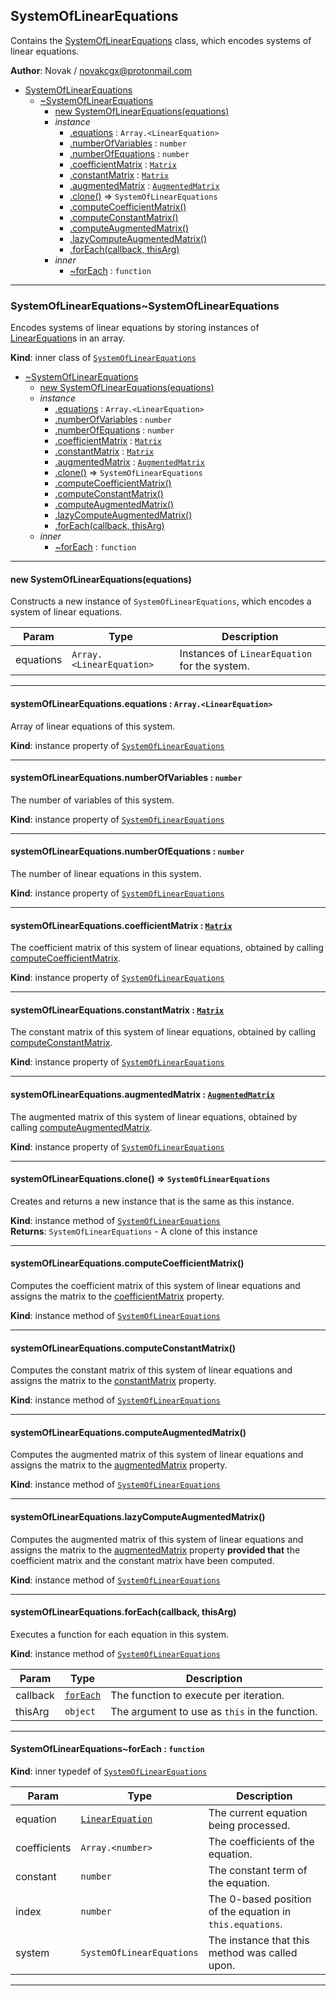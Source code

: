 <a name="module_SystemOfLinearEquations"></a>

## SystemOfLinearEquations
Contains the [SystemOfLinearEquations](#module_SystemOfLinearEquations..SystemOfLinearEquations)
class, which encodes systems of linear equations.

**Author**: Novak / <novakcgx@protonmail.com>  

* [SystemOfLinearEquations](#module_SystemOfLinearEquations)
    * [~SystemOfLinearEquations](#module_SystemOfLinearEquations..SystemOfLinearEquations)
        * [new SystemOfLinearEquations(equations)](#new_module_SystemOfLinearEquations..SystemOfLinearEquations_new)
        * _instance_
            * [.equations](#module_SystemOfLinearEquations..SystemOfLinearEquations+equations) : <code>Array.&lt;LinearEquation&gt;</code>
            * [.numberOfVariables](#module_SystemOfLinearEquations..SystemOfLinearEquations+numberOfVariables) : <code>number</code>
            * [.numberOfEquations](#module_SystemOfLinearEquations..SystemOfLinearEquations+numberOfEquations) : <code>number</code>
            * [.coefficientMatrix](#module_SystemOfLinearEquations..SystemOfLinearEquations+coefficientMatrix) : [<code>Matrix</code>](./Matrix#module_Matrix..Matrix)
            * [.constantMatrix](#module_SystemOfLinearEquations..SystemOfLinearEquations+constantMatrix) : [<code>Matrix</code>](./Matrix#module_Matrix..Matrix)
            * [.augmentedMatrix](#module_SystemOfLinearEquations..SystemOfLinearEquations+augmentedMatrix) : [<code>AugmentedMatrix</code>](./AugmentedMatrix#module_AugmentedMatrix..AugmentedMatrix)
            * [.clone()](#module_SystemOfLinearEquations..SystemOfLinearEquations+clone) ⇒ <code>SystemOfLinearEquations</code>
            * [.computeCoefficientMatrix()](#module_SystemOfLinearEquations..SystemOfLinearEquations+computeCoefficientMatrix)
            * [.computeConstantMatrix()](#module_SystemOfLinearEquations..SystemOfLinearEquations+computeConstantMatrix)
            * [.computeAugmentedMatrix()](#module_SystemOfLinearEquations..SystemOfLinearEquations+computeAugmentedMatrix)
            * [.lazyComputeAugmentedMatrix()](#module_SystemOfLinearEquations..SystemOfLinearEquations+lazyComputeAugmentedMatrix)
            * [.forEach(callback, thisArg)](#module_SystemOfLinearEquations..SystemOfLinearEquations+forEach)
        * _inner_
            * [~forEach](#module_SystemOfLinearEquations..SystemOfLinearEquations..forEach) : <code>function</code>


* * *

<a name="module_SystemOfLinearEquations..SystemOfLinearEquations"></a>

### SystemOfLinearEquations~SystemOfLinearEquations
Encodes systems of linear equations by storing instances of
[LinearEquation](./LinearEquation#module_LinearEquation..LinearEquation)s in an array.

**Kind**: inner class of [<code>SystemOfLinearEquations</code>](#module_SystemOfLinearEquations)  

* [~SystemOfLinearEquations](#module_SystemOfLinearEquations..SystemOfLinearEquations)
    * [new SystemOfLinearEquations(equations)](#new_module_SystemOfLinearEquations..SystemOfLinearEquations_new)
    * _instance_
        * [.equations](#module_SystemOfLinearEquations..SystemOfLinearEquations+equations) : <code>Array.&lt;LinearEquation&gt;</code>
        * [.numberOfVariables](#module_SystemOfLinearEquations..SystemOfLinearEquations+numberOfVariables) : <code>number</code>
        * [.numberOfEquations](#module_SystemOfLinearEquations..SystemOfLinearEquations+numberOfEquations) : <code>number</code>
        * [.coefficientMatrix](#module_SystemOfLinearEquations..SystemOfLinearEquations+coefficientMatrix) : [<code>Matrix</code>](./Matrix#module_Matrix..Matrix)
        * [.constantMatrix](#module_SystemOfLinearEquations..SystemOfLinearEquations+constantMatrix) : [<code>Matrix</code>](./Matrix#module_Matrix..Matrix)
        * [.augmentedMatrix](#module_SystemOfLinearEquations..SystemOfLinearEquations+augmentedMatrix) : [<code>AugmentedMatrix</code>](./AugmentedMatrix#module_AugmentedMatrix..AugmentedMatrix)
        * [.clone()](#module_SystemOfLinearEquations..SystemOfLinearEquations+clone) ⇒ <code>SystemOfLinearEquations</code>
        * [.computeCoefficientMatrix()](#module_SystemOfLinearEquations..SystemOfLinearEquations+computeCoefficientMatrix)
        * [.computeConstantMatrix()](#module_SystemOfLinearEquations..SystemOfLinearEquations+computeConstantMatrix)
        * [.computeAugmentedMatrix()](#module_SystemOfLinearEquations..SystemOfLinearEquations+computeAugmentedMatrix)
        * [.lazyComputeAugmentedMatrix()](#module_SystemOfLinearEquations..SystemOfLinearEquations+lazyComputeAugmentedMatrix)
        * [.forEach(callback, thisArg)](#module_SystemOfLinearEquations..SystemOfLinearEquations+forEach)
    * _inner_
        * [~forEach](#module_SystemOfLinearEquations..SystemOfLinearEquations..forEach) : <code>function</code>


* * *

<a name="new_module_SystemOfLinearEquations..SystemOfLinearEquations_new"></a>

#### new SystemOfLinearEquations(equations)
Constructs a new instance of `SystemOfLinearEquations`, which encodes a
system of linear equations.


| Param | Type | Description |
| --- | --- | --- |
| equations | <code>Array.&lt;LinearEquation&gt;</code> | Instances of `LinearEquation` for the system. |


* * *

<a name="module_SystemOfLinearEquations..SystemOfLinearEquations+equations"></a>

#### systemOfLinearEquations.equations : <code>Array.&lt;LinearEquation&gt;</code>
Array of linear equations of this system.

**Kind**: instance property of [<code>SystemOfLinearEquations</code>](#module_SystemOfLinearEquations..SystemOfLinearEquations)  

* * *

<a name="module_SystemOfLinearEquations..SystemOfLinearEquations+numberOfVariables"></a>

#### systemOfLinearEquations.numberOfVariables : <code>number</code>
The number of variables of this system.

**Kind**: instance property of [<code>SystemOfLinearEquations</code>](#module_SystemOfLinearEquations..SystemOfLinearEquations)  

* * *

<a name="module_SystemOfLinearEquations..SystemOfLinearEquations+numberOfEquations"></a>

#### systemOfLinearEquations.numberOfEquations : <code>number</code>
The number of linear equations in this system.

**Kind**: instance property of [<code>SystemOfLinearEquations</code>](#module_SystemOfLinearEquations..SystemOfLinearEquations)  

* * *

<a name="module_SystemOfLinearEquations..SystemOfLinearEquations+coefficientMatrix"></a>

#### systemOfLinearEquations.coefficientMatrix : [<code>Matrix</code>](./Matrix#module_Matrix..Matrix)
The coefficient matrix of this system of linear equations, obtained by
calling [computeCoefficientMatrix](#module_SystemOfLinearEquations..SystemOfLinearEquations+computeCoefficientMatrix).

**Kind**: instance property of [<code>SystemOfLinearEquations</code>](#module_SystemOfLinearEquations..SystemOfLinearEquations)  

* * *

<a name="module_SystemOfLinearEquations..SystemOfLinearEquations+constantMatrix"></a>

#### systemOfLinearEquations.constantMatrix : [<code>Matrix</code>](./Matrix#module_Matrix..Matrix)
The constant matrix of this system of linear equations, obtained by
calling [computeConstantMatrix](#module_SystemOfLinearEquations..SystemOfLinearEquations+computeConstantMatrix).

**Kind**: instance property of [<code>SystemOfLinearEquations</code>](#module_SystemOfLinearEquations..SystemOfLinearEquations)  

* * *

<a name="module_SystemOfLinearEquations..SystemOfLinearEquations+augmentedMatrix"></a>

#### systemOfLinearEquations.augmentedMatrix : [<code>AugmentedMatrix</code>](./AugmentedMatrix#module_AugmentedMatrix..AugmentedMatrix)
The augmented matrix of this system of linear equations, obtained by
calling [computeAugmentedMatrix](#module_SystemOfLinearEquations..SystemOfLinearEquations+computeAugmentedMatrix).

**Kind**: instance property of [<code>SystemOfLinearEquations</code>](#module_SystemOfLinearEquations..SystemOfLinearEquations)  

* * *

<a name="module_SystemOfLinearEquations..SystemOfLinearEquations+clone"></a>

#### systemOfLinearEquations.clone() ⇒ <code>SystemOfLinearEquations</code>
Creates and returns a new instance that is the same as this instance.

**Kind**: instance method of [<code>SystemOfLinearEquations</code>](#module_SystemOfLinearEquations..SystemOfLinearEquations)  
**Returns**: <code>SystemOfLinearEquations</code> - A clone of this instance  

* * *

<a name="module_SystemOfLinearEquations..SystemOfLinearEquations+computeCoefficientMatrix"></a>

#### systemOfLinearEquations.computeCoefficientMatrix()
Computes the coefficient matrix of this system of linear equations and
assigns the matrix to the [coefficientMatrix](#module_SystemOfLinearEquations..SystemOfLinearEquations+coefficientMatrix)
property.

**Kind**: instance method of [<code>SystemOfLinearEquations</code>](#module_SystemOfLinearEquations..SystemOfLinearEquations)  

* * *

<a name="module_SystemOfLinearEquations..SystemOfLinearEquations+computeConstantMatrix"></a>

#### systemOfLinearEquations.computeConstantMatrix()
Computes the constant matrix of this system of linear equations and
assigns the matrix to the [constantMatrix](#module_SystemOfLinearEquations..SystemOfLinearEquations+constantMatrix)
property.

**Kind**: instance method of [<code>SystemOfLinearEquations</code>](#module_SystemOfLinearEquations..SystemOfLinearEquations)  

* * *

<a name="module_SystemOfLinearEquations..SystemOfLinearEquations+computeAugmentedMatrix"></a>

#### systemOfLinearEquations.computeAugmentedMatrix()
Computes the augmented matrix of this system of linear equations and
assigns the matrix to the [augmentedMatrix](#module_SystemOfLinearEquations..SystemOfLinearEquations+augmentedMatrix)
property.

**Kind**: instance method of [<code>SystemOfLinearEquations</code>](#module_SystemOfLinearEquations..SystemOfLinearEquations)  

* * *

<a name="module_SystemOfLinearEquations..SystemOfLinearEquations+lazyComputeAugmentedMatrix"></a>

#### systemOfLinearEquations.lazyComputeAugmentedMatrix()
Computes the augmented matrix of this system of linear equations and
assigns the matrix to the [augmentedMatrix](#module_SystemOfLinearEquations..SystemOfLinearEquations+augmentedMatrix)
property **provided that** the coefficient matrix and the constant matrix
have been computed.

**Kind**: instance method of [<code>SystemOfLinearEquations</code>](#module_SystemOfLinearEquations..SystemOfLinearEquations)  

* * *

<a name="module_SystemOfLinearEquations..SystemOfLinearEquations+forEach"></a>

#### systemOfLinearEquations.forEach(callback, thisArg)
Executes a function for each equation in this system.

**Kind**: instance method of [<code>SystemOfLinearEquations</code>](#module_SystemOfLinearEquations..SystemOfLinearEquations)  

| Param | Type | Description |
| --- | --- | --- |
| callback | [<code>forEach</code>](#module_SystemOfLinearEquations..SystemOfLinearEquations..forEach) | The function to execute per iteration. |
| thisArg | <code>object</code> | The argument to use as `this` in the function. |


* * *

<a name="module_SystemOfLinearEquations..SystemOfLinearEquations..forEach"></a>

#### SystemOfLinearEquations~forEach : <code>function</code>
**Kind**: inner typedef of [<code>SystemOfLinearEquations</code>](#module_SystemOfLinearEquations..SystemOfLinearEquations)  

| Param | Type | Description |
| --- | --- | --- |
| equation | [<code>LinearEquation</code>](./LinearEquation#module_LinearEquation..LinearEquation) | The current equation being processed. |
| coefficients | <code>Array.&lt;number&gt;</code> | The coefficients of the equation. |
| constant | <code>number</code> | The constant term of the equation. |
| index | <code>number</code> | The 0-based position of the equation in `this.equations`. |
| system | <code>SystemOfLinearEquations</code> | The instance that this method was called upon. |


* * *

